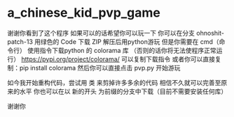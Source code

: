 # a_chinese_kid_pvp_game
谢谢你看到了这个程序
如果可以的话希望你可以玩一下
你可以在分支 ohnoshit-patch-13 用绿色的 Code 下载 ZIP
解压后用python游玩
但是你需要在 cmd（命令行） 使用指令下载python 的 colorama 库
（否则的话你将无法使程序正常运行）
https://pypi.org/project/colorama/ 可以复制下载指令
或者你可以直接复制：pip install colorama
然后你可以直接点击 pvp.py 开始游玩

如今我开始重构代码，尝试用 类 来剪掉许多多余的代码
相信不久就可以完善至原来的水平
你也可以在以 新的开头 为前缀的分支中下载（目前不需要安装任何库）

谢谢你
